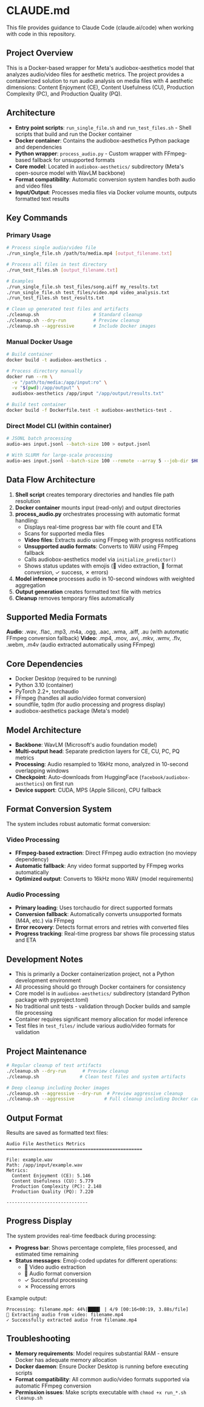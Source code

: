 # CLAUDE.md

This file provides guidance to Claude Code (claude.ai/code) when working with code in this repository.

## Project Overview

This is a Docker-based wrapper for Meta's audiobox-aesthetics model that analyzes audio/video files for aesthetic metrics. The project provides a containerized solution to run audio analysis on media files with 4 aesthetic dimensions: Content Enjoyment (CE), Content Usefulness (CU), Production Complexity (PC), and Production Quality (PQ).

## Architecture

- **Entry point scripts**: `run_single_file.sh` and `run_test_files.sh` - Shell scripts that build and run the Docker container
- **Docker container**: Contains the audiobox-aesthetics Python package and dependencies
- **Python wrapper**: `process_audio.py` - Custom wrapper with FFmpeg-based fallback for unsupported formats
- **Core model**: Located in `audiobox-aesthetics/` subdirectory (Meta's open-source model with WavLM backbone)
- **Format compatibility**: Automatic conversion system handles both audio and video files
- **Input/Output**: Processes media files via Docker volume mounts, outputs formatted text results

## Key Commands

### Primary Usage
```bash
# Process single audio/video file
./run_single_file.sh /path/to/media.mp4 [output_filename.txt]

# Process all files in test directory
./run_test_files.sh [output_filename.txt]

# Examples
./run_single_file.sh test_files/song.aiff my_results.txt
./run_single_file.sh test_files/video.mp4 video_analysis.txt
./run_test_files.sh test_results.txt

# Clean up generated test files and artifacts
./cleanup.sh                    # Standard cleanup
./cleanup.sh --dry-run          # Preview cleanup
./cleanup.sh --aggressive       # Include Docker images
```

### Manual Docker Usage
```bash
# Build container
docker build -t audiobox-aesthetics .

# Process directory manually
docker run --rm \
  -v "/path/to/media:/app/input:ro" \
  -v "$(pwd):/app/output" \
  audiobox-aesthetics /app/input "/app/output/results.txt"

# Build test container
docker build -f Dockerfile.test -t audiobox-aesthetics-test .
```

### Direct Model CLI (within container)
```bash
# JSONL batch processing
audio-aes input.jsonl --batch-size 100 > output.jsonl

# With SLURM for large-scale processing
audio-aes input.jsonl --batch-size 100 --remote --array 5 --job-dir $HOME/slurm_logs/ --chunk 1000 > output.jsonl
```

## Data Flow Architecture

1. **Shell script** creates temporary directories and handles file path resolution
2. **Docker container** mounts input (read-only) and output directories
3. **process_audio.py** orchestrates processing with automatic format handling:
   - Displays real-time progress bar with file count and ETA
   - Scans for supported media files
   - **Video files**: Extracts audio using FFmpeg with progress notifications
   - **Unsupported audio formats**: Converts to WAV using FFmpeg fallback
   - Calls audiobox-aesthetics model via `initialize_predictor()`
   - Shows status updates with emojis (🎥 video extraction, 🔄 format conversion, ✓ success, ✗ errors)
4. **Model inference** processes audio in 10-second windows with weighted aggregation
5. **Output generation** creates formatted text file with metrics
6. **Cleanup** removes temporary files automatically

## Supported Media Formats

**Audio**: .wav, .flac, .mp3, .m4a, .ogg, .aac, .wma, .aiff, .au (with automatic FFmpeg conversion fallback)
**Video**: .mp4, .mov, .avi, .mkv, .wmv, .flv, .webm, .m4v (audio extracted automatically using FFmpeg)

## Core Dependencies

- Docker Desktop (required to be running)
- Python 3.10 (container)
- PyTorch 2.2+, torchaudio
- FFmpeg (handles all audio/video format conversion)
- soundfile, tqdm (for audio processing and progress display)
- audiobox-aesthetics package (Meta's model)

## Model Architecture

- **Backbone**: WavLM (Microsoft's audio foundation model)
- **Multi-output head**: Separate prediction layers for CE, CU, PC, PQ metrics
- **Processing**: Audio resampled to 16kHz mono, analyzed in 10-second overlapping windows
- **Checkpoint**: Auto-downloads from HuggingFace (`facebook/audiobox-aesthetics`) on first run
- **Device support**: CUDA, MPS (Apple Silicon), CPU fallback

## Format Conversion System

The system includes robust automatic format conversion:

### Video Processing
- **FFmpeg-based extraction**: Direct FFmpeg audio extraction (no moviepy dependency)
- **Automatic fallback**: Any video format supported by FFmpeg works automatically
- **Optimized output**: Converts to 16kHz mono WAV (model requirements)

### Audio Processing
- **Primary loading**: Uses torchaudio for direct supported formats
- **Conversion fallback**: Automatically converts unsupported formats (M4A, etc.) via FFmpeg
- **Error recovery**: Detects format errors and retries with converted files
- **Progress tracking**: Real-time progress bar shows file processing status and ETA

## Development Notes

- This is primarily a Docker containerization project, not a Python development environment
- All processing should go through Docker containers for consistency
- Core model is in `audiobox-aesthetics/` subdirectory (standard Python package with pyproject.toml)
- No traditional unit tests - validation through Docker builds and sample file processing
- Container requires significant memory allocation for model inference
- Test files in `test_files/` include various audio/video formats for validation

## Project Maintenance

```bash
# Regular cleanup of test artifacts
./cleanup.sh --dry-run      # Preview cleanup
./cleanup.sh               # Clean test files and system artifacts

# Deep cleanup including Docker images
./cleanup.sh --aggressive --dry-run  # Preview aggressive cleanup
./cleanup.sh --aggressive           # Full cleanup including Docker cache
```

## Output Format

Results are saved as formatted text files:
```
Audio File Aesthetics Metrics
==================================================

File: example.wav
Path: /app/input/example.wav
Metrics:
  Content Enjoyment (CE): 5.146
  Content Usefulness (CU): 5.779
  Production Complexity (PC): 2.148
  Production Quality (PQ): 7.220

------------------------------
```

## Progress Display

The system provides real-time feedback during processing:
- **Progress bar**: Shows percentage complete, files processed, and estimated time remaining
- **Status messages**: Emoji-coded updates for different operations:
  - 🎥 Video audio extraction
  - 🔄 Audio format conversion
  - ✓ Successful processing
  - ✗ Processing errors

Example output:
```
Processing: filename.mp4: 44%|████▍ | 4/9 [00:16<00:19, 3.88s/file]
🎥 Extracting audio from video: filename.mp4
✓ Successfully extracted audio from filename.mp4
```

## Troubleshooting

- **Memory requirements**: Model requires substantial RAM - ensure Docker has adequate memory allocation
- **Docker daemon**: Ensure Docker Desktop is running before executing scripts
- **Format compatibility**: All common audio/video formats supported via automatic FFmpeg conversion
- **Permission issues**: Make scripts executable with `chmod +x run_*.sh cleanup.sh`